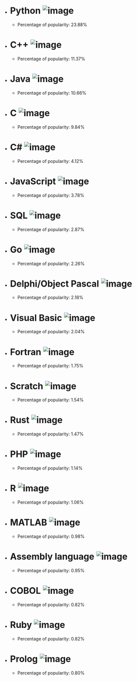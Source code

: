 - # Python ![image](www.tiobe.com/wp-content/themes/tiobe/tiobe-index/images/Python.png)
     - Percentage of popularity: 23.88%
- # C++ ![image](www.tiobe.com/wp-content/themes/tiobe/tiobe-index/images/C__.png)
     - Percentage of popularity: 11.37%
- # Java ![image](www.tiobe.com/wp-content/themes/tiobe/tiobe-index/images/Java.png)
     - Percentage of popularity: 10.66%
- # C ![image](www.tiobe.com/wp-content/themes/tiobe/tiobe-index/images/C.png)
     - Percentage of popularity: 9.84%
- # C# ![image](www.tiobe.com/wp-content/themes/tiobe/tiobe-index/images/C_.png)
     - Percentage of popularity: 4.12%
- # JavaScript ![image](www.tiobe.com/wp-content/themes/tiobe/tiobe-index/images/JavaScript.png)
     - Percentage of popularity: 3.78%
- # SQL ![image](www.tiobe.com/wp-content/themes/tiobe/tiobe-index/images/SQL.png)
     - Percentage of popularity: 2.87%
- # Go ![image](www.tiobe.com/wp-content/themes/tiobe/tiobe-index/images/Go.png)
     - Percentage of popularity: 2.26%
- # Delphi/Object Pascal ![image](www.tiobe.com/wp-content/themes/tiobe/tiobe-index/images/Delphi_Object_Pascal.png)
     - Percentage of popularity: 2.18%
- # Visual Basic ![image](www.tiobe.com/wp-content/themes/tiobe/tiobe-index/images/Visual_Basic.png)
     - Percentage of popularity: 2.04%
- # Fortran ![image](www.tiobe.com/wp-content/themes/tiobe/tiobe-index/images/Fortran.png)
     - Percentage of popularity: 1.75%
- # Scratch ![image](www.tiobe.com/wp-content/themes/tiobe/tiobe-index/images/Scratch.png)
     - Percentage of popularity: 1.54%
- # Rust ![image](www.tiobe.com/wp-content/themes/tiobe/tiobe-index/images/Rust.png)
     - Percentage of popularity: 1.47%
- # PHP ![image](www.tiobe.com/wp-content/themes/tiobe/tiobe-index/images/PHP.png)
     - Percentage of popularity: 1.14%
- # R ![image](www.tiobe.com/wp-content/themes/tiobe/tiobe-index/images/R.png)
     - Percentage of popularity: 1.06%
- # MATLAB ![image](www.tiobe.com/wp-content/themes/tiobe/tiobe-index/images/MATLAB.png)
     - Percentage of popularity: 0.98%
- # Assembly language ![image](www.tiobe.com/wp-content/themes/tiobe/tiobe-index/images/Assembly_language.png)
     - Percentage of popularity: 0.95%
- # COBOL ![image](www.tiobe.com/wp-content/themes/tiobe/tiobe-index/images/COBOL.png)
     - Percentage of popularity: 0.82%
- # Ruby ![image](www.tiobe.com/wp-content/themes/tiobe/tiobe-index/images/Ruby.png)
     - Percentage of popularity: 0.82%
- # Prolog ![image](www.tiobe.com/wp-content/themes/tiobe/tiobe-index/images/Prolog.png)
     - Percentage of popularity: 0.80%